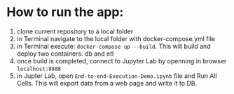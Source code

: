 # How to run the app:
 1. clone current repository to a local folder
 2. in Terminal navigate to the local folder with docker-compose.yml file
 3. in Terminal execute: ```docker-compose up --build```. This will build and deploy two containers: db and etl
 4. once build is completed, connect to Jupyter Lab by openning in browser ```localhost:8888```
 5. in Jupter Lab, open ```End-to-end-Execution-Demo.ipynb``` file and Run All Cells. This will export data from a web page and write it to DB.